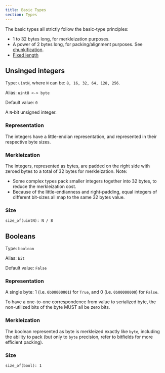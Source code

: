 ```yaml
---
title: Basic Types
section: Types
---
```


The basic types all strictly follow the basic-type principles:

- 1 to 32 bytes long, for merkleization purposes.
- A power of 2 bytes long, for packing/alignment purposes. See [chunkification](../merkleization/chunkify.md).
- [Fixed length](../representation/fixed_variable_size.md)

## Unsinged integers

Type: `uintN`, where `N` can be: `8, 16, 32, 64, 128, 256`.

Alias: `uint8 <-> byte`

Default value: `0`

A `N`-bit unsigned integer.

### Representation

The integers have a little-endian representation, and represented in their respective byte sizes.

### Merkleization

The integers, represented as bytes, are padded on the right side with zeroed bytes to a total of 32 bytes for merkleization.
Note:

- Some complex types pack smaller integers together into 32 bytes, to reduce the merkleization cost.
- Because of the little-endianness and right-padding, equal integers of different bit-sizes all map to the same 32 bytes value.

### Size

`size_of(uintN): N / 8`

## Booleans

Type: `boolean`

Alias: `bit`

Default value: `False`

### Representation

A single byte: 1 (i.e. `0b00000001`) for `True`, and 0 (i.e. `0b00000000`) for `False`.

To have a one-to-one correspondence from value to serialized byte, the non-utilized bits of the byte MUST all be zero bits.

### Merkleization

The boolean represented as byte is merkleized exactly like `byte`, including the ability to pack (but only to `byte` precision, refer to bitfields for more efficient packing).

### Size

`size_of(bool): 1`

